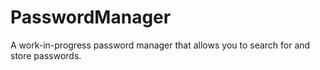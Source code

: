 # PasswordManager

A work-in-progress password manager that allows you to search for and store passwords.
